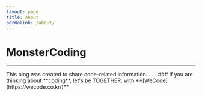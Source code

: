 ```yaml
---
layout: page
title: About
permalink: /about/
---
```


# **MonsterCoding**
---
<nb/>
This blog was created to share code-related information.  
<nb/>
<nb/>
<nb/>
<nb/>
.  
.  
.  
### If you are thinking about **coding**, let's be TOGETHER.
<nb/>
with **[WeCode](https://wecode.co.kr/)**

